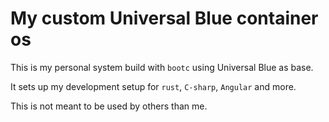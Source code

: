 # My custom Universal Blue container os
This is my personal system build with `bootc` using Universal Blue as base.

It sets up my development setup for `rust`, `C-sharp`, `Angular` and more.

This is not meant to be used by others than me.
